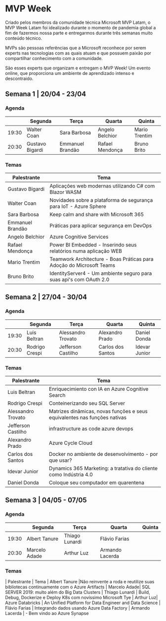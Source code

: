 # MVP Week

Criado pelos membros da comunidade técnica Microsoft MVP Latam, o MVP Week Latam foi idealizado durante o momento de pandemia global a fim de fazermos nossa parte e entregarmos durante três semanas muito conteúdo técnico.

MVPs são pessoas referências que a Microsoft reconhece por serem experts nas tecnologias com as quais atuam e que possuem paixão por compartilhar conhecimento com a comunidade.

São esses experts que organizam e entregam o MVP Week! Um evento online, que proporciona um ambiente de aprendizado intenso e descontraido.

## Semana 1 | 20/04 - 23/04

### Agenda

|         	| Segunda         	| Terça              	| Quarta            	| Quinta
|---------	|-----------------	|--------------------	|-------------------	|---------------	
| 19:30   	| Walter Coan     	| Sara Barbosa       	| Angelo Belchior   	| Mario Trentim 	   	
| 20:30   	| Gustavo Bigardi 	| Emmanuel Brandão   	| Rafael Mendonça   	| Bruno Brito   	   	

### Temas

| Palestrante | Tema 
|- |- 
| Gustavo Bigardi | 	Aplicações web modernas utilizando C# com Blazor WASM
| Walter Coan | 	Novidades sobre a plataforma de segurança para IoT - Azure Sphere
| Sara Barbosa | 	Keep calm and share with Microsoft 365
| Emmanuel Brandão | 	Práticas para aplicar segurança em DevOps
| Angelo Belchior | 	Azure Cognitive Services
| Rafael Mendonça | 	Power BI Embedded - Inserindo seus relatórios numa aplicação WEB
| Mario Trentim | 	Teamwork Architecture - Boas Práticas para Adoção do Microsoft Teams
| Bruno Brito | 	IdentityServer4 - Um ambiente seguro para suas api's com OAuth 2.0

## Semana 2 | 27/04 - 30/04

### Agenda

|         	| Segunda         	| Terça              	| Quarta            	| Quinta        	   	
|---------	|-----------------	|--------------------	|-------------------	|---------------	
| 19:30   	| Luis Beltran    	| Alessandro Trovato 	| Alexandro Prado   	| Daniel Donda  	   	
| 20:30   	| Rodrigo Crespi  	| Jefferson Castilho 	| Carlos dos Santos 	| Idevar Junior 	   	

### Temas

| Palestrante | Tema 
|- |- 
| Luis Beltran | 	Enriquecimiento  con IA en Azure Cognitive Search
| Rodrigo Crespi | 	Conteinerizando seu SQL Server
| Alessandro Trovato |	Matrizes dinâmicas, novas funções e seus equivalentes nas funções nativas
| Jefferson Castilho | 	infrastructure as code azure devops
| Alexandro Prado | 	Azure Cycle Cloud
| Carlos dos Santos | 	Docker no ambiente de desenvolvimento - por que usar?
| Idevar Junior| 	Dynamics 365 Marketing: a tratativa do cliente como Indústria 4.0
| Daniel Donda | Coloque seu computador em quarentena

## Semana 3 | 04/05 - 07/05

### Agenda

|         	| Segunda         	| Terça              	| Quarta            	| Quinta        	   	
|---------	|-----------------	|--------------------	|-------------------	|---------------	
| 19:30   	| Albert Tanure   	| Thiago Lunardi     	| Flávio Farias      	|               	   	
| 20:30   	| Marcelo Adade   	| Arthur Luz         	| Armando Lacerda    	|               	   	

### Temas

| Palestrante | Tema 
| Albert Tanure |Não reinvente a roda e reutilize suas bibliotecas continuamente com o Azure Artifacts
| Marcelo Adade| 	SQL SERVER 2019: muito além do Big Data Clusters
| Thiago Lunardi | 	Build, Debug, Dockerize e Deploy K8s com novíssimo Microsoft Tye
| Arthur Luz| 	Azure Databricks \| An Unified Platform for Data Engineer and Data Science
| Flávio Farias	| Integrando dados usando Azure Data Factory
| Armando Lacerda	| - Bem vindo ao Azure Synapse

